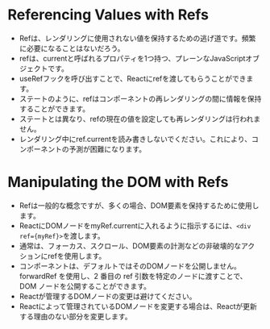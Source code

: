 # Referencing Values with Refs
- Refは、レンダリングに使用されない値を保持するための逃げ道です。頻繁に必要になることはないだろう。
- refは、currentと呼ばれるプロパティを1つ持つ、プレーンなJavaScriptオブジェクトです。
- useRefフックを呼び出すことで、Reactにrefを渡してもらうことができます。
- ステートのように、refはコンポーネントの再レンダリングの間に情報を保持することができます。
- ステートとは異なり、refの現在の値を設定しても再レンダリングは行われません。
- レンダリング中にref.currentを読み書きしないでください。これにより、コンポーネントの予測が困難になります。
# Manipulating the DOM with Refs
- Refは一般的な概念ですが、多くの場合、DOM要素を保持するために使用します。
- ReactにDOMノードをmyRef.currentに入れるように指示するには、`<div ref={myRef}>`を渡します。
- 通常は、フォーカス、スクロール、DOM要素の計測などの非破壊的なアクションにrefを使用します。
- コンポーネントは、デフォルトではそのDOMノードを公開しません。forwardRef を使用し、2 番目の ref 引数を特定のノードに渡すことで、DOM ノードを公開することができます。
- Reactが管理するDOMノードの変更は避けてください。
- Reactによって管理されているDOMノードを変更する場合は、Reactが更新する理由のない部分を変更します。